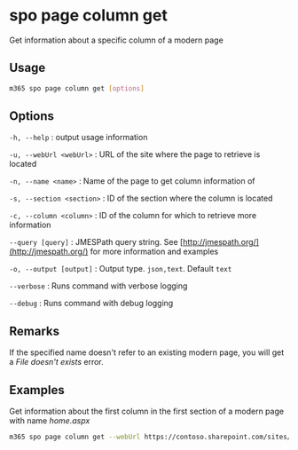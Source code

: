 # spo page column get

Get information about a specific column of a modern page

## Usage

```sh
m365 spo page column get [options]
```

## Options

`-h, --help`
: output usage information

`-u, --webUrl <webUrl>`
: URL of the site where the page to retrieve is located

`-n, --name <name>`
: Name of the page to get column information of

`-s, --section <section>`
: ID of the section where the column is located

`-c, --column <column>`
: ID of the column for which to retrieve more information

`--query [query]`
: JMESPath query string. See [http://jmespath.org/](http://jmespath.org/) for more information and examples

`-o, --output [output]`
: Output type. `json,text`. Default `text`

`--verbose`
: Runs command with verbose logging

`--debug`
: Runs command with debug logging

## Remarks

If the specified name doesn't refer to an existing modern page, you will get a _File doesn't exists_ error.

## Examples

Get information about the first column in the first section of a modern page with name _home.aspx_

```sh
m365 spo page column get --webUrl https://contoso.sharepoint.com/sites/team-a --name home.aspx --section 1 --column 1
```